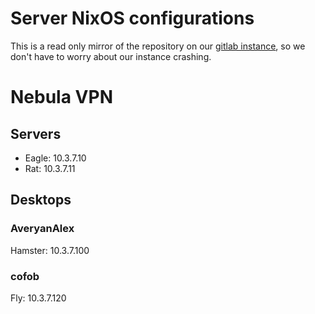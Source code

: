 # Server NixOS configurations

This is a read only mirror of the repository on our [gitlab instance](https://l.frsqr.xyz/git), so we don't have to worry about our instance crashing.

# Nebula VPN

## Servers

* Eagle: 10.3.7.10
* Rat: 10.3.7.11

## Desktops

### AveryanAlex

Hamster: 10.3.7.100

### cofob

Fly: 10.3.7.120
